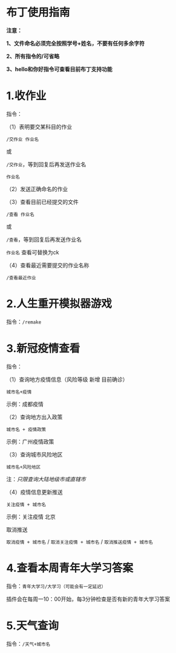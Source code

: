 # 布丁使用指南

**注意：**

**1、文件命名必须完全按照学号+姓名，不要有任何多余字符**

**2、所有指令的/可省略**

**3、hello和你好指令可查看目前布丁支持功能**

# 1.收作业

指令：

（1）表明要交某科目的作业

`/交作业 作业名`

或

`/交作业`，等到回复后再发送作业名

`作业名`

（2）发送正确命名的作业

（3）查看目前已经提交的文件

`/查看 作业名`

或

`/查看`，等到回复后再发送作业名

`作业名`
查看可替换为ck

（4）查看最近需要提交的作业名称

`/查看最近作业`




# 2.人生重开模拟器游戏

指令：`/remake`



# 3.新冠疫情查看

指令：

（1）查询地方疫情信息（风险等级 新增 目前确诊）

`城市名+疫情`

示例：成都疫情

（2）查询地方出入政策

`城市名 + 疫情政策`

示例：广州疫情政策

（3）查询城市风险地区

`城市名+风险地区`

注：*只限查询大陆地级市或直辖市*

（4）疫情信息更新推送

`关注疫情 + 城市名`

示例：关注疫情 北京

取消推送

`取消疫情 + 城市名` / `取消关注疫情 + 城市名` / `取消推送疫情 + 城市名`

# 4.查看本周青年大学习答案

指令：`青年大学习/大学习（可能会有一定延迟）`


插件会在每周一10：00开始，每3分钟检查是否有新的青年大学习答案

# 5.天气查询

指令：`/天气+城市名`

